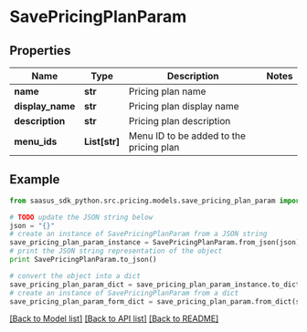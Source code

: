# SavePricingPlanParam


## Properties

Name | Type | Description | Notes
------------ | ------------- | ------------- | -------------
**name** | **str** | Pricing plan name | 
**display_name** | **str** | Pricing plan display name | 
**description** | **str** | Pricing plan description | 
**menu_ids** | **List[str]** | Menu ID to be added to the pricing plan | 

## Example

```python
from saasus_sdk_python.src.pricing.models.save_pricing_plan_param import SavePricingPlanParam

# TODO update the JSON string below
json = "{}"
# create an instance of SavePricingPlanParam from a JSON string
save_pricing_plan_param_instance = SavePricingPlanParam.from_json(json)
# print the JSON string representation of the object
print SavePricingPlanParam.to_json()

# convert the object into a dict
save_pricing_plan_param_dict = save_pricing_plan_param_instance.to_dict()
# create an instance of SavePricingPlanParam from a dict
save_pricing_plan_param_form_dict = save_pricing_plan_param.from_dict(save_pricing_plan_param_dict)
```
[[Back to Model list]](../README.md#documentation-for-models) [[Back to API list]](../README.md#documentation-for-api-endpoints) [[Back to README]](../README.md)


